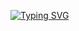 <a href="https://git.io/typing-svg"><img src="https://readme-typing-svg.demolab.com?font=Gruppo&size=40&duration=3000&pause=1000&color=C6FF00&multiline=true&random=false&width=435&lines=B4DP0S31D0N" alt="Typing SVG" /></a><br>
